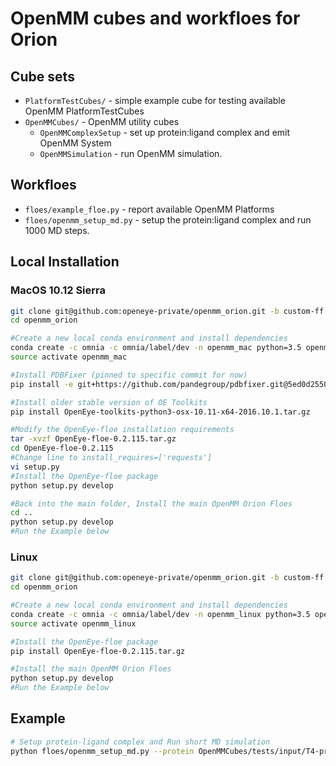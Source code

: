 # OpenMM cubes and workfloes for Orion

## Cube sets

* `PlatformTestCubes/` - simple example cube for testing available OpenMM PlatformTestCubes
* `OpenMMCubes/` - OpenMM utility cubes
  * `OpenMMComplexSetup` - set up protein:ligand complex and emit OpenMM System
  * `OpenMMSimulation` - run OpenMM simulation.

## Workfloes

* `floes/example_floe.py` - report available OpenMM Platforms
* `floes/openmm_setup_md.py` - setup the protein:ligand complex and run 1000 MD steps.


## Local Installation
### MacOS 10.12 Sierra
```bash
git clone git@github.com:openeye-private/openmm_orion.git -b custom-ff
cd openmm_orion 

#Create a new local conda environment and install dependencies
conda create -c omnia -c omnia/label/dev -n openmm_mac python=3.5 openmm==7.0.1 openmoltools==0.7.4 ambermini==16.16.0 smarty==0.1.4 parmed==2.7.1
source activate openmm_mac

#Install PDBFixer (pinned to specific commit for now)
pip install -e git+https://github.com/pandegroup/pdbfixer.git@5ed0d2550b156961ae4de900f33ae6c6120faea7#egg=pdbfixer

#Install older stable version of OE Toolkits
pip install OpenEye-toolkits-python3-osx-10.11-x64-2016.10.1.tar.gz

#Modify the OpenEye-floe installation requirements
tar -xvzf OpenEye-floe-0.2.115.tar.gz
cd OpenEye-floe-0.2.115
#Change line to install_requires=['requests']
vi setup.py
#Install the OpenEye-floe package
python setup.py develop

#Back into the main folder, Install the main OpenMM Orion Floes
cd ..
python setup.py develop
#Run the Example below
```

### Linux
```bash
git clone git@github.com:openeye-private/openmm_orion.git -b custom-ff
cd openmm_orion 

#Create a new local conda environment and install dependencies
conda create -c omnia -c omnia/label/dev -n openmm_linux python=3.5 openmm==7.0.1 openmoltools==0.7.4 ambermini==16.16.0 smarty==0.1.4 parmed==2.7.1 pdbfixer-dev
source activate openmm_linux

#Install the OpenEye-floe package
pip install OpenEye-floe-0.2.115.tar.gz

#Install the main OpenMM Orion Floes
python setup.py develop
#Run the Example below
```

## Example
```bash
# Setup protein-ligand complex and Run short MD simulation
python floes/openmm_setup_md.py --protein OpenMMCubes/tests/input/T4-protein.pdb --ligand OpenMMCubes/tests/input/smirff_mol.oeb.gz

```
